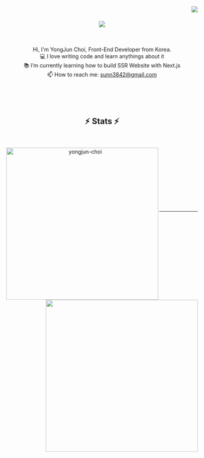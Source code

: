  <img align="right" src="https://visitor-badge.laobi.icu/badge?page_id=zumrudu-anka.zumrudu-anka">

<h1 align="center">
  <a href="https://git.io/typing-svg">
    <img src="https://readme-typing-svg.herokuapp.com/?lines=Hello,+There!+👋;This+is+YONGJUN+CHOI....;Nice+to+meet+you!&center=true&size=30">
  </a>
</h1>

<br>
<p align="center">
  Hi, I'm YongJun Choi, Front-End Developer from Korea.
  <br>
  💻 I love writing code and learn anythings about it
  <br>
  📚 I’m currently learning how to build SSR Website with Next.js
  <br>
  📫 How to reach me: <a href="mailto: sunn3842@gmail.com">sunn3842@gmail.com</a>
</p>
<br><br> <br>




<h2 align="center">⚡ Stats ⚡</h2>
<br>
<p align=center>
  <div align=center>
    <a href="https://github.com/denvercoder1/github-readme-streak-stats" title="Go to Source">
      <img align="left" width=400 src="https://github-readme-streak-stats.herokuapp.com/?user=codeCYJ&theme=tokyonight_duo&border=61dafb&hide_border=true"
      https://github-readme-streak-stats.herokuapp.com/demo/?user=codeCYJ&theme=holi-theme&hide_border=false&border_radius=4.5&locale=en&date_format=&properties=background
      alt="yongjun-choi" />
    </a>
    
   <a href="https://github.com/codeCYJ/github-readme-stats" title="Go to Source">
      <img align="right" width=400 src="https://github-readme-stats.vercel.app/api?username=codeCYJ&show_icons=true&theme=holi-theme&border_color=61dafb&hide_border=true" />
    </a>
    
  </div>
  <br><br><br><br><br><br><br><br><br>
</p>

<hr>

